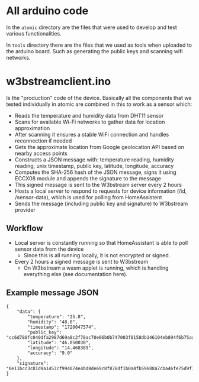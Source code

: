 # All arduino code
In the `atomic` directory are the files that were used to develop and test various functionalities.

In `tools` directory there are the files that we used as tools when uploaded to the arduino board. Such as generating the public keys and scanning wifi networks.

# w3bstreamclient.ino
Is the "production" code of the device. Basically all the components that we tested individually in atomic are combined in this to work as a sensor which:
- Reads the temperature and humidity data from DHT11 sensor
- Scans for available Wi-Fi networks to gather data for location approximation
- After scanning it ensures a stable WiFi connection and handles reconnection if needed
- Gets the approximate location from Google geolocation API based on nearby access points
- Constructs a JSON message with: temperature reading, humidity reading, unix timestamp, public key, latitude, longitude, accuracy
- Computes the SHA-256 hash of the JSON message, signs it using ECCX08 module and appends the signature to the message
- This signed message is sent to the W3bstream server every 2 hours
- Hosts a local server to respond to requests for device information (/id, /sensor-data), which is used for polling from HomeAssistent
- Sends the message (including public key and signature) to W3bstream provider

## Workflow
- Local server is constantly running so that HomeAssistant is able to poll sensor data from the device
    -   Since this is all running locally, it is not encrypted or signed.
- Every 2 hours a signed message is sent to W3bstream
    -   On W3bstream a wasm applet is running, which is handling everything else (see documentation here).

## Example message JSON
```
{
    "data": {
        "temperature": "25.8",
        "humidity": "48.0",
        "timestamp": "1720047574",
        "public_key": "cc6d788fc040dfa2987d69a8c2f78ac70e06b0b747003f8158db146104eb894f6b75aa1531e1b813148ebdf1e0db3af409c8b1d7eb8b1c6c23c6b61ef75e262b",
        "latitude": "46.050030",
        "longitude": "14.468389",
        "accuracy": "9.0"
    },
    "signature": "0e11bcc3c81d9a1453cf994074e4bd8de69c8f878df1b0a4fb59688a7cba46fe75d9f76183713f20e95a2571c0f0690c0210e35148c14f7f62a5e0b9fb6627ae"
}
```